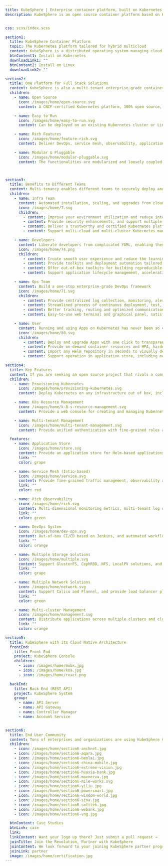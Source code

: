 ```yaml
---
title: KubeSphere | Enterprise container platform, built on Kubernetes
description: KubeSphere is an open source container platform based on Kubernetes for enterprise app development and deployment, suppors installing anywhere from on-premise datacenter to any cloud to edge.


css: scss/index.scss

section1:
  title: KubeSphere Container Platform
  topic: The Kubernetes platform tailored for hybrid multicloud
  content: KubeSphere is a distributed operating system managing cloud native applications with Kubernetes as its kernel, and provides plug-and-play architecture for the seamless integration of third-party applications to boost its ecosystem.
  btnContent1: Install on Kubernetes
  downloadLink1: ""
  btnContent2: Install on Linux
  downloadLink2: ""

section2:
  title: One Platform for Full Stack Solutions
  content: KubeSphere is also a multi-tenant enterprise-grade container platform with full-stack automated IT operation and streamlined DevOps workflows. It provides developer-friendly wizard web UI, helping enterprises to build out a more robust and feature-rich platform, which includes the most common functionalities needed for enterprise Kubernetes strategies.
  children:
    - name: Open Source
      icon: /images/home/open-source.svg
      content: A CNCF-certified Kubernetes platform, 100% open source, built and improved by the community.

    - name: Easy to Run
      icon: /images/home/easy-to-run.svg
      content: Can be deployed on an existing Kubernetes cluster or Linux machines, supports online and air-gapped installation.

    - name: Rich Features
      icon: /images/home/feature-rich.svg
      content: Deliver DevOps, service mesh, observability, application management, multi-tenancy, storage and networking management in a unified platform.

    - name: Modular & Pluggable
      icon: /images/home/modular-pluggable.svg
      content: The functionalities are modularized and loosely coupled with the platform. Choose the modules according to your business needs.



section3:
  title: Benefits to Different Teams
  content: Multi-tenancy enables different teams to securely deploy and maintain containerized applications from the cloud to the edge. It allows developers to deploy code with several clicks on the friendly console, and brings integrated observability and powerful DevOps strategies for the Ops team. It also helps the Infra team to install and maintain Kubernetes cluster with efficient, flexible network solutions which avoids locking teams into a single-vendor ecosystem.
  children:
    - name: Infra Team
      content: Automated installation, scaling, and upgrades from cloud to data center
      icon: /images/home/7.svg
      children:
        - content: Improve your environment utilization and reduce internal infrastructure costs
        - content: Provide security enhancements, and support multiple storage and network solutions
        - content: Deliver a trustworthy and certified Kubernetes platform and distribution
        - content: Support multi-cloud and multi-cluster Kubernetes management, avoiding vendor lock-in (coming soon)

    - name: Developers
      content: Liberate developers from complicated YAML, enabling them focus on business
      icon: /images/home/74.png
      children:
        - content: Create smooth user experience and reduce the learning curve of the cloud native stack
        - content: Provide toolkits and deployment automation tailored to any application environment
        - content: Offer out-of-box toolkits for building reproducible images from source code, improving development efficiency
        - content: Support application lifecycle management, accelerating time to market

    - name: Ops Team
      content: Build a one-stop enterprise-grade DevOps framework
      icon: /images/home/71.svg
      children:
        - content: Provide centralized log collection, monitoring, alerting, events and audit logs from infrastructure to applications
        - content: Streamlined process of continuous deployment, test, release, upgrade and scaling
        - content: Better tracking, routing and optimized communications within Kubernetes for cloud native apps
        - content: Easy-to-use web terminal and graphical panel, satisfying the needs of different users

    - name: User
      content: Running and using Apps on Kubernetes has never been so easy
      icon: /images/home/80.svg
      children:
        - content: Deploy and upgrade Apps with one click to transparent underlying infrastructure
        - content: Provide on-demand container resources and HPA, hardening the reliabity and flexibility of your applications
        - content: Import any Helm repository in seconds to visually deploy and upgrade applications
        - content: Support operation in application store, including metering and billing for applications (coming soon)

section4:
  title: Key Features
  content: If you are seeking an open source project that rivals a commercial product, KubeSphere is your choice. <br> <br>The Roadmap lists the planned features and we welcome everyone to raise a proposal to contribute your ideas.
  children:
    - name: Provisioning Kubernetes
      icon: /images/home/provisioning-kubernetes.svg
      content: Deploy Kubernetes on any infrastructure out of box, including online and air-gapped installation, and support adding GPU nodes

    - name: K8s Resource Management
      icon: /images/home/k-8-s-resource-management.svg
      content: Provide a web console for creating and managing Kubernetes resources with powerful observability

    - name: Multi-tenant Management
      icon: /images/home/multi-tenant-management.svg
      content: Provide unified authentication with fine-grained roles and three-tier authorization system, and support AD/LDAP authentication

  features:
    - name: Application Store
      icon: /images/home/store.svg
      content: Provide an application store for Helm-based applications, and offer application lifecycle management
      link: ""
      color: grape

    - name: Service Mesh (Istio-based)
      icon: /images/home/service.svg
      content: Provide fine-grained traffic management, observability and tracing, and offer visualization for traffic topology 
      link: ""
      color: red

    - name: Rich Observability
      icon: /images/home/rich.svg
      content: Multi-dimensional monitoring metrics, multi-tenant log query and collection, and alerting and notification support
      link: ""
      color: green

    - name: DevOps System
      icon: /images/home/dev-ops.svg
      content: Out-of-box CI/CD based on Jenkins, and automated workflow tools including S2I & B2I
      link: ""
      color: orange

    - name: Multiple Storage Solutions
      icon: /images/home/multiple.svg
      content: Support GlusterFS, CephRBD, NFS, LocalPV solutions, and provide CSI plugins to consume storage from multiple cloud providers
      link: ""
      color: grape

    - name: Multiple Network Solutions
      icon: /images/home/network.svg
      content: Support Calico and Flannel, and provide load balancer plug-in Porter for Kubernetes installed on physical machines
      link: ""
      color: green

    - name: Multi-cluster Management
      icon: /images/home/management.svg
      content: Distribute applications across multiple clusters and cloud providers, and provide disaster recovery solutions and cross-cluster discovery
      link: ""
      color: orange

section5:
  title: KubeSphere with its Cloud Native Architecture
  frontEnd:
    title: Front End
    project: KubeSphere Console
    children:
      - icon: /images/home/mobx.jpg
      - icon: /images/home/koa.jpg
      - icon: /images/home/react.png

  backEnd:
    title: Back End (REST API)
    project: KubeSphere System
    group:
      - name: API Server
      - name: API Gateway
      - name: Controller Manager
      - name: Account Service


section6:
  title: End User Community
  content: Tons of enterprises and organizations are using KubeSphere Container Platform for research, production and their commercial products.</br> The Case Studies list more detailed user cases and their cloud native transformation stories.
  children:
    - icon: /images/home/section6-anchnet.jpg
    - icon: /images/home/section6-aqara.jpg
    - icon: /images/home/section6-benlai.jpg
    - icon: /images/home/section6-china-mobile.jpg
    - icon: /images/home/section6-extreme-vision.jpg
    - icon: /images/home/section6-huaxia-bank.jpg
    - icon: /images/home/section6-maxnerva.jpg
    - icon: /images/home/section6-mile-works.svg
    - icon: /images/home/section6-yiliu.jpg
    - icon: /images/home/section6-powersmart.jpg
    - icon: /images/home/section6-wisdom-world.jpg
    - icon: /images/home/section6-sina.jpg
    - icon: /images/home/section6-softtek.jpg
    - icon: /images/home/section6-webank.jpg
    - icon: /images/home/section6-vng.jpg

  btnContent: Case Studies
  btnLink: case
  link:
  linkContent: Want your logo up there? Just submit a pull request →
  joinTitle: Join the Revolution, Partner with KubeSphere
  joinContent: We look forward to your joining KubeSphere partner program to improve both ecosystems and grow your business.
  joinLink: partner
  image: /images/home/certification.jpg
---
```


